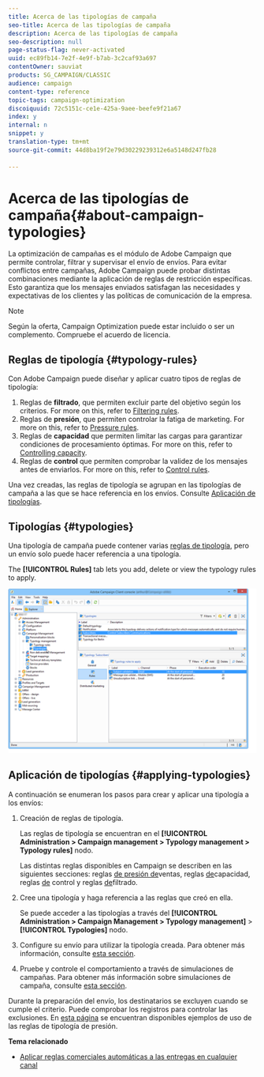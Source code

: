 ```yaml
---
title: Acerca de las tipologías de campaña
seo-title: Acerca de las tipologías de campaña
description: Acerca de las tipologías de campaña
seo-description: null
page-status-flag: never-activated
uuid: ec89fb14-7e2f-4e9f-b7ab-3c2caf93a697
contentOwner: sauviat
products: SG_CAMPAIGN/CLASSIC
audience: campaign
content-type: reference
topic-tags: campaign-optimization
discoiquuid: 72c5151c-ce1e-425a-9aee-beefe9f21a67
index: y
internal: n
snippet: y
translation-type: tm+mt
source-git-commit: 44d8ba19f2e79d30229239312e6a5148d247fb28

---
```



# Acerca de las tipologías de campaña{#about-campaign-typologies}

La optimización de campañas es el módulo de Adobe Campaign que permite controlar, filtrar y supervisar el envío de envíos. Para evitar conflictos entre campañas, Adobe Campaign puede probar distintas combinaciones mediante la aplicación de reglas de restricción específicas. Esto garantiza que los mensajes enviados satisfagan las necesidades y expectativas de los clientes y las políticas de comunicación de la empresa.

>[!NOTE]
>
>Según la oferta, Campaign Optimization puede estar incluido o ser un complemento. Compruebe el acuerdo de licencia.

## Reglas de tipología {#typology-rules}

Con Adobe Campaign puede diseñar y aplicar cuatro tipos de reglas de tipología:

1. Reglas de **filtrado**, que permiten excluir parte del objetivo según los criterios. For more on this, refer to [Filtering rules](../../campaign/using/filtering-rules.md).
1. Reglas de **presión**, que permiten controlar la fatiga de marketing. For more on this, refer to [Pressure rules](../../campaign/using/pressure-rules.md).
1. Reglas de **capacidad** que permiten limitar las cargas para garantizar condiciones de procesamiento óptimas. For more on this, refer to [Controlling capacity](../../campaign/using/consistency-rules.md#controlling-capacity).
1. Reglas de **control** que permiten comprobar la validez de los mensajes antes de enviarlos. For more on this, refer to [Control rules](../../campaign/using/control-rules.md).

Una vez creadas, las reglas de tipología se agrupan en las tipologías de campaña a las que se hace referencia en los envíos. Consulte [Aplicación de tipologías](#applying-typologies).

## Tipologías {#typologies}

Una tipología de campaña puede contener varias [reglas de tipología](#typology-rules), pero un envío solo puede hacer referencia a una tipología.

The **[!UICONTROL Rules]** tab lets you add, delete or view the typology rules to apply.

![](assets/campaign_opt_rules_tab.png)

## Aplicación de tipologías {#applying-typologies}

A continuación se enumeran los pasos para crear y aplicar una tipología a los envíos:

1. Creación de reglas de tipología.

   Las reglas de tipología se encuentran en el **[!UICONTROL Administration > Campaign management > Typology management > Typology rules]** nodo.

   Las distintas reglas disponibles en Campaign se describen en las siguientes secciones: reglas [de presión de](../../campaign/using/pressure-rules.md)ventas, reglas [de](../../campaign/using/consistency-rules.md#controlling-capacity)capacidad, reglas [de](../../campaign/using/control-rules.md) control y reglas [de](../../campaign/using/filtering-rules.md)filtrado.

1. Cree una tipología y haga referencia a las reglas que creó en ella.

   Se puede acceder a las tipologías a través del **[!UICONTROL Administration > Campaign Management > Typology management]** > **[!UICONTROL Typologies]** nodo.

1. Configure su envío para utilizar la tipología creada. Para obtener más información, consulte [esta sección](../../campaign/using/applying-rules.md#applying-a-typology-to-a-delivery).
1. Pruebe y controle el comportamiento a través de simulaciones de campañas. Para obtener más información sobre simulaciones de campaña, consulte [esta sección](../../campaign/using/campaign-simulations.md).

Durante la preparación del envío, los destinatarios se excluyen cuando se cumple el criterio. Puede comprobar los registros para controlar las exclusiones. En [esta página](../../campaign/using/pressure-rules.md#use-cases-on-pressure-rules) se encuentran disponibles ejemplos de uso de las reglas de tipología de presión.

**Tema relacionado**

* [Aplicar reglas comerciales automáticas a las entregas en cualquier canal](https://helpx.adobe.com/campaign/kb/simplifying-campaign-management-acc.html#Applyautomaticbusinessrulestodeliveriesonanychannel)